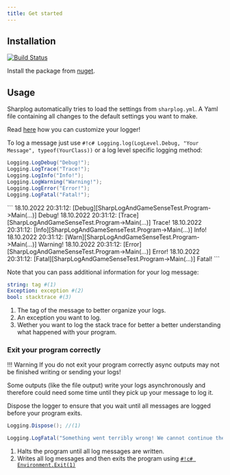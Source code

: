 ```yaml
---
title: Get started
---
```

## Installation

[![Build Status](https://img.shields.io/nuget/v/MarvinFuchs.SharpLog.svg)](https://www.nuget.org/packages/MarvinFuchs.SharpLog)

Install the package from [nuget](https://www.nuget.org/packages/MarvinFuchs.SharpLog/).

## Usage

Sharplog automatically tries to load the settings from `sharplog.yml`. A Yaml file containing all changes to the default settings you want to make.

Read [here](/Setup/) how you can customize your logger!

To log a message just use `#!c# Logging.log(LogLevel.Debug, "Your Message", typeof(YourClass))` or a log level specific logging method:

``` c# title="Log level specific logging methods"
Logging.LogDebug("Debug!");
Logging.LogTrace("Trace!");
Logging.LogInfo("Info!");
Logging.LogWarning("Warning!");
Logging.LogError("Error!");
Logging.LogFatal("Fatal!");
```

<div class="result" markdown>
```
18.10.2022 20:31:12: [Debug][SharpLogAndGameSenseTest.Program->Main(...)] Debug!
18.10.2022 20:31:12: [Trace][SharpLogAndGameSenseTest.Program->Main(...)] Trace!
18.10.2022 20:31:12: [Info][SharpLogAndGameSenseTest.Program->Main(...)] Info!
18.10.2022 20:31:12: [Warn][SharpLogAndGameSenseTest.Program->Main(...)] Warning!
18.10.2022 20:31:12: [Error][SharpLogAndGameSenseTest.Program->Main(...)] Error!
18.10.2022 20:31:12: [Fatal][SharpLogAndGameSenseTest.Program->Main(...)] Fatal!
```
</div>

Note that you can pass additional information for your log message:

``` yaml
string: tag #(1)
Exception: exception #(2)
bool: stacktrace #(3)
```

1. The tag of the message to better organize your logs.
2. An exception you want to log.
3. Wether you want to log the stack trace for better a better understanding what happened with your program.

### Exit your program correctly

!!! Warning
    If you do not exit your program correctly async outputs may not be finished writing or sending your logs!

Some outputs (like the file output) write your logs asynchronously and therefore could need some time until they pick up your message to log it.

Dispose the logger to ensure that you wait until all messages are logged before your program exits.

``` c# title="Possible ways of disposing the logger"
Logging.Dispose(); //(1)

Logging.LogFatal("Something went terribly wrong! We cannot continue the program."); //(2)
```

1. Halts the program until all log messages are written.
2. Writes all log messages and then exits the program using [`#!c# Environment.Exit(1)`](https://docs.microsoft.com/en-us/dotnet/api/system.environment.exit)
